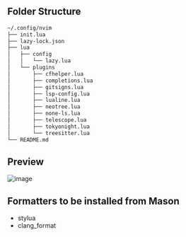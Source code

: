 ## Folder Structure
```bash
~/.config/nvim
├── init.lua
├── lazy-lock.json
├── lua
│   ├── config
│   │   └── lazy.lua
│   └── plugins
│       ├── cfhelper.lua
│       ├── completions.lua
│       ├── gitsigns.lua
│       ├── lsp-config.lua
│       ├── lualine.lua
│       ├── neotree.lua
│       ├── none-ls.lua
│       ├── telescope.lua
│       ├── tokyonight.lua
│       └── treesitter.lua
└── README.md
```

## Preview
![image](https://github.com/user-attachments/assets/ebb36d8b-b862-4aa5-8a8b-2c930a1e818d)

## Formatters to be installed from Mason
- stylua
- clang_format
